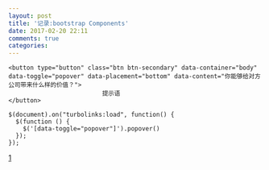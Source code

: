 ```yaml
---
layout: post
title: '记录:bootstrap Components'
date: 2017-02-20 22:11
comments: true
categories: 
---
```

```
<button type="button" class="btn btn-secondary" data-container="body" data-toggle="popover" data-placement="bottom" data-content="你能够给对方公司带来什么样的价值？">
						  提示语
</button>
```

```
$(document).on("turbolinks:load", function() {
  $(function () {
    $('[data-toggle="popover"]').popover()
  });
});
```
[1](https://v4-alpha.getbootstrap.com/components/popovers/#live-demo)